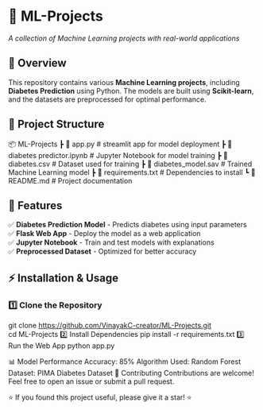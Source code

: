 
# 🚀 ML-Projects  
*A collection of Machine Learning projects with real-world applications*  

## 📌 Overview  
This repository contains various **Machine Learning projects**, including **Diabetes Prediction** using Python. The models are built using **Scikit-learn**, and the datasets are preprocessed for optimal performance.  

## 📂 Project Structure  
📦 ML-Projects
┣ 📜 app.py # streamlit app for model deployment
┣ 📜 diabetes predictor.ipynb # Jupyter Notebook for model training
┣ 📜 diabetes.csv # Dataset used for training
┣ 📜 diabetes_model.sav # Trained Machine Learning model
┣ 📜 requirements.txt # Dependencies to install
┗ 📜 README.md # Project documentation


## 🎯 Features  
✅ **Diabetes Prediction Model** - Predicts diabetes using input parameters  
✅ **Flask Web App** - Deploy the model as a web application  
✅ **Jupyter Notebook** - Train and test models with explanations  
✅ **Preprocessed Dataset** - Optimized for better accuracy  

## ⚡ Installation & Usage  
### 1️⃣ Clone the Repository  
git clone https://github.com/VinayakC-creator/ML-Projects.git  
cd ML-Projects
2️⃣ Install Dependencies
pip install -r requirements.txt
3️⃣ Run the Web App
python app.py  


📊 Model Performance
Accuracy: 85%
Algorithm Used: Random Forest
Dataset: PIMA Diabetes Dataset
🤝 Contributing
Contributions are welcome! Feel free to open an issue or submit a pull request.

⭐ If you found this project useful, please give it a star! ⭐

